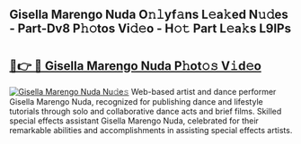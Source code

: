 ## Gisella Marengo Nuda O𝚗𝚕yf𝚊ns L𝚎a𝚔ed N𝚞𝚍es - Part-Dv8 P𝚑𝚘tos Vi𝚍𝚎o - H𝚘𝚝 Part L𝚎a𝚔s L9IPs

# <h2><a href="http://kf8bal.oniu.top/?m=Gisella+Marengo+Nuda">🔗👉 🔴 Gisella Marengo Nuda P𝚑ot𝚘𝚜 V𝚒d𝚎o</a></h2>

[![Gisella Marengo Nuda Nu𝚍e𝚜](https://i.imgur.com/0qMVB7G.gif)](http://kf8bal.oniu.top/?m=Gisella+Marengo+Nuda)
Web-based artist and dance performer Gisella Marengo Nuda, recognized for publishing dance and lifestyle tutorials through solo and collaborative dance acts and brief films. Skilled special effects assistant Gisella Marengo Nuda, celebrated for their remarkable abilities and accomplishments in assisting special effects artists.  

